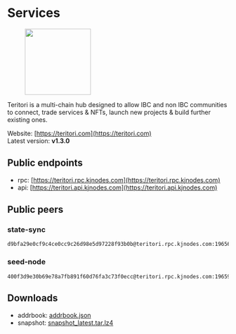 # Services

<figure><img src="https://raw.githubusercontent.com/kj89/testnet_manuals/main/pingpub/logos/teritori.png" width="150" alt=""><figcaption></figcaption></figure>

Teritori is a multi-chain hub designed to allow IBC and non IBC communities  to connect, trade services & NFTs, launch new projects & build further existing ones.


Website: [https://teritori.com](https://teritori.com) \
Latest version: **v1.3.0**

## Public endpoints

* rpc: [https://teritori.rpc.kjnodes.com](https://teritori.rpc.kjnodes.com)
* api: [https://teritori.api.kjnodes.com](https://teritori.api.kjnodes.com)

## Public peers

### state-sync

```
d9bfa29e0cf9c4ce0cc9c26d98e5d97228f93b0b@teritori.rpc.kjnodes.com:19656
```

### seed-node

```
400f3d9e30b69e78a7fb891f60d76fa3c73f0ecc@teritori.rpc.kjnodes.com:19659
```

## Downloads

* addrbook: [addrbook.json](https://snapshots.kjnodes.com/teritori/addrbook.json)
* snapshot: [snapshot_latest.tar.lz4](https://snapshots.kjnodes.com/teritori/snapshot\_latest.tar.lz4)
